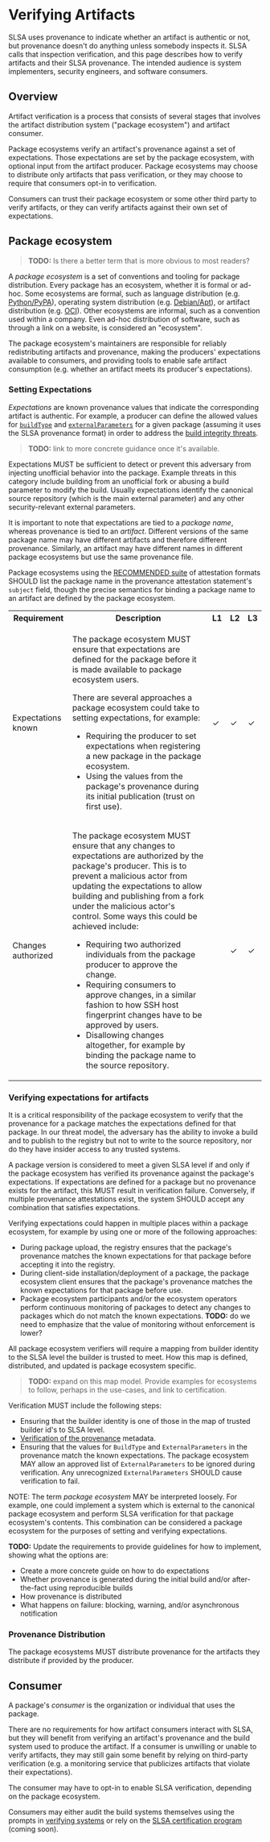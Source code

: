 # Verifying Artifacts

SLSA uses provenance to indicate whether an artifact is authentic or not, but
provenance doesn't do anything unless somebody inspects it. SLSA calls that inspection
verification, and this page describes how to verify artifacts and their SLSA
provenance. The intended audience is system implementers, security engineers,
and software consumers.

## Overview

Artifact verification is a process that consists of several stages that involves
the artifact distribution system ("package ecosystem") and artifact consumer.

Package ecosystems verify an artifact's provenance against a set of expectations.
Those expectations are set by the package ecosystem, with optional input from the
artifact producer. Package ecosystems may choose to distribute only artifacts that
pass verification, or they may choose to require that consumers opt-in to
verification.

Consumers can trust their package ecosystem or some other third party to verify
artifacts, or they can verify artifacts against their own set of expectations.

## Package ecosystem

[Package ecosystem]: #package-ecosystem

> **TODO:** Is there a better term that is more obvious to most readers?

A <dfn>package ecosystem</dfn> is a set of conventions and tooling for package
distribution. Every package has an ecosystem, whether it is formal or ad-hoc.
Some ecosystems are formal, such as language distribution (e.g.
[Python/PyPA](https://www.pypa.io)), operating system distribution (e.g.
[Debian/Apt](https://wiki.debian.org/DebianRepository/Format)), or artifact
distribution (e.g. [OCI](https://github.com/opencontainers/distribution-spec)).
Other ecosystems are informal, such as a convention used within a company. Even
ad-hoc distribution of software, such as through a link on a website, is
considered an "ecosystem".

The package ecosystem's maintainers are responsible for reliably redistributing
artifacts and provenance, making the producers' expectations available to consumers,
and providing tools to enable safe artifact consumption (e.g. whether an artifact
meets its producer's expectations).

### Setting Expectations

<dfn>Expectations</dfn> are known provenance values that indicate the corresponding
artifact is authentic. For example, a producer can define the allowed values for
[`buildType`](/provenance/v1#buildType) and
[`externalParameters`](/provenance/v1#externalParameters)
for a given package (assuming it uses the SLSA provenance format) in order to address
the [build integrity threats](threats#build-integrity-threats).
> **TODO:** link to more concrete guidance once it's available.

Expectations MUST be sufficient to detect
or prevent this adversary from injecting unofficial behavior into the package.
Example threats in this category include building from an unofficial fork or
abusing a build parameter to modify the build. Usually expectations identify
the canonical source repository (which is the main external parameter) and
any other security-relevant external parameters.

It is important to note that expectations are tied to a *package name*, whereas
provenance is tied to an *artifact*. Different versions of the same package name
may have different artifacts and therefore different provenance. Similarly, an
artifact may have different names in different package ecosystems but use the same
provenance file.

Package ecosystems
using the [RECOMMENDED suite](/attestation-model#recommended-suite) of attestation
formats SHOULD list the package name in the provenance attestation statement's
`subject` field, though the precise semantics for binding a package name to an
artifact are defined by the package ecosystem.

<table>
<tr><th>Requirement<th>Description<th>L1<th>L2<th>L3

<tr id="expectations-known">
<td>Expectations known
<td>

The package ecosystem MUST ensure that expectations are defined for the package before it is made available to package ecosystem users.

There are several approaches a package ecosystem could take to setting expectations, for example:

-   Requiring the producer to set expectations when registering a new package
    in the package ecosystem.
-   Using the values from the package's provenance during its initial
    publication (trust on first use).

<td>✓<td>✓<td>✓
<tr id="expectations-changes-auth">
<td>Changes authorized
<td>

The package ecosystem MUST ensure that any changes to expectations are
authorized by the package's producer. This is to prevent a malicious actor
from updating the expectations to allow building and publishing from a fork
under the malicious actor's control. Some ways this could be achieved include:

-   Requiring two authorized individuals from the package producer to approve
    the change.
-   Requiring consumers to approve changes, in a similar fashion to how SSH
    host fingerprint changes have to be approved by users.
-   Disallowing changes altogether, for example by binding the package name to
    the source repository.

<td><td>✓<td>✓
</table>

### Verifying expectations for artifacts

It is a critical responsibility of the package ecosystem to verify that the
provenance for a package matches the expectations defined for that package.
In our threat model, the adversary has the ability to invoke a build and to publish
to the registry but not to write to the source repository, nor do they have
insider access to any trusted systems.

A package version is considered to meet a given SLSA level if and only if the
package ecosystem has verified its provenance against the package's
expectations. If expectations are defined for a package but no provenance
exists for the artifact, this MUST result in verification failure.
Conversely, if multiple provenance attestations exist, the system SHOULD accept
any combination that satisfies expectations.

Verifying expectations could happen in multiple places within a package
ecosystem, for example by using one or more of the following approaches:

-   During package upload, the registry ensures that the package's provenance
    matches the known expectations for that package before accepting it into
    the registry.
-   During client-side installation/deployment of a package, the package
    ecosystem client ensures that the package's provenance matches the
    known expectations for that package before use.
-   Package ecosystem participants and/or the ecosystem operators perform
    continuous monitoring of packages to detect any changes to packages which
    do not match the known expectations. **TODO:** do we need to
    emphasize that the value of monitoring without enforcement is lower?

All package ecosystem verifiers will require a mapping from builder identity to
the SLSA level the builder is trusted to meet. How this map is defined,
distributed, and updated is package ecosystem specific.
> **TODO:** expand on this map model. Provide examples for ecosystems to follow,
perhaps in the use-cases, and link to certification.

Verification MUST include the following steps:

-   Ensuring that the builder identity is one of those in the map of trusted
    builder id's to SLSA level.
-   [Verification of the provenance](/provenance/v1#verification) metadata.
-   Ensuring that the values for `BuildType` and `ExternalParameters` in the
    provenance match the known expectations. The package ecosystem MAY allow
    an approved list of `ExternalParameters` to be ignored during verification.
    Any unrecognized `ExternalParameters` SHOULD cause verification to fail.

NOTE: The term *package ecosystem* MAY be interpreted loosely. For example, one
could implement a system which is external to the canonical package ecosystem
and perform SLSA verification for that package ecosystem's contents. This
combination can be considered a package ecosystem for the purposes of setting
and verifying expectations.

**TODO:** Update the requirements to provide guidelines for how to implement,
showing what the options are:

-   Create a more concrete guide on how to do expectations
-   Whether provenance is generated during the initial build and/or
    after-the-fact using reproducible builds
-   How provenance is distributed
-   What happens on failure: blocking, warning, and/or asynchronous notification

### Provenance Distribution

The package ecosystems MUST distribute provenance for the artifacts they distribute
if provided by the producer.

## Consumer

[Consumer]: #consumer

A package's <dfn>consumer</dfn> is the organization or individual that uses the
package.

There are no requirements for how artifact consumers interact with SLSA,
but they will benefit from verifying an artifact's provenance and the build
system used to produce the artifact. If a consumer is unwilling or unable to verify
artifacts, they may still gain some benefit by relying on third-party verification
(e.g. a monitoring service that publicizes artifacts that violate their expectations).


The consumer may have to opt-in to enable SLSA verification, depending on the
package ecosystem.

Consumers may either audit the build systems
themselves using the prompts in [verifying systems](verifying-systems.md) or
rely on the [SLSA certification program](certification.md) (coming soon).
  
